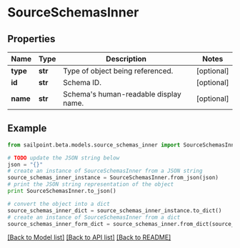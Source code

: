 # SourceSchemasInner


## Properties

Name | Type | Description | Notes
------------ | ------------- | ------------- | -------------
**type** | **str** | Type of object being referenced. | [optional] 
**id** | **str** | Schema ID. | [optional] 
**name** | **str** | Schema&#39;s human-readable display name. | [optional] 

## Example

```python
from sailpoint.beta.models.source_schemas_inner import SourceSchemasInner

# TODO update the JSON string below
json = "{}"
# create an instance of SourceSchemasInner from a JSON string
source_schemas_inner_instance = SourceSchemasInner.from_json(json)
# print the JSON string representation of the object
print SourceSchemasInner.to_json()

# convert the object into a dict
source_schemas_inner_dict = source_schemas_inner_instance.to_dict()
# create an instance of SourceSchemasInner from a dict
source_schemas_inner_form_dict = source_schemas_inner.from_dict(source_schemas_inner_dict)
```
[[Back to Model list]](../README.md#documentation-for-models) [[Back to API list]](../README.md#documentation-for-api-endpoints) [[Back to README]](../README.md)


